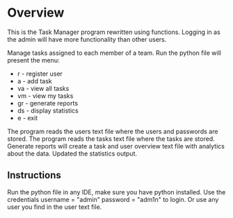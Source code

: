 # Overview
This is the Task Manager program rewritten using functions. Logging in as the admin will have more functionality than other users.

Manage tasks assigned to each member of a team. Run the python file will present the menu:
* r - register user
* a - add task
* va - view all tasks
* vm - view my tasks
* gr - generate reports
* ds - display statistics
* e - exit

The program reads the users text file where the users and passwords are stored.
The program reads the tasks text file where the tasks are stored.
Generate reports will create a task and user overview text file with analytics about the data.
Updated the statistics output.

## Instructions
Run the python file in any IDE, make sure you have python installed.
Use the credentials username = "admin" password = "adm1n" to login. Or use any user you find in the user text file.
